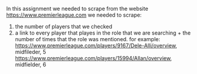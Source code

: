 In this assignment we needed to scrape from the website https://www.premierleague.com
we needed to scrape:
1. the number of players that we checked
2. a link to every player that playes in the role that we are searching + the number of times that the role was mentioned.
for example: https://www.premierleague.com/players/9167/Dele-Alli/overview, midfileder, 5
             https://www.premierleague.com/players/15994/Allan/overview, midfielder, 6
             
             
